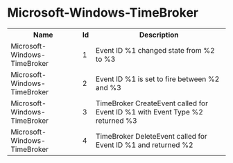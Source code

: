 # Microsoft-Windows-TimeBroker

<table>
<colgroup><col/><col/><col/></colgroup>
<tr><th>Name</th><th>Id</th><th>Description</th></tr>
<tr><td>Microsoft-Windows-TimeBroker</td><td>1</td><td>Event ID %1 changed state from %2 to %3</td></tr>
<tr><td>Microsoft-Windows-TimeBroker</td><td>2</td><td>Event ID %1 is set to fire between %2 and %3</td></tr>
<tr><td>Microsoft-Windows-TimeBroker</td><td>3</td><td>TimeBroker CreateEvent called for Event ID %1 with Event Type %2 returned %3</td></tr>
<tr><td>Microsoft-Windows-TimeBroker</td><td>4</td><td>TimeBroker DeleteEvent called for Event ID %1 and returned %2</td></tr>
</table>
